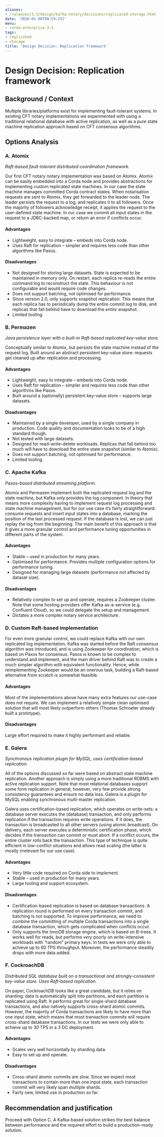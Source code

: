 ```yaml
---
aliases:
- /releases/3.3/design/kafka-notary/decisions/replicated-storage.html
date: '2020-01-08T09:59:25Z'
menu:
- corda-enterprise-3-3
tags:
- replicated
- storage
title: 'Design Decision: Replication framework'
---
```



# Design Decision: Replication framework


## Background / Context

Multiple libraries/platforms exist for implementing fault-tolerant systems. In existing CFT notary implementations we
experimented with using a traditional relational database with active replication, as well as a pure state machine
replication approach based on CFT consensus algorithms.


## Options Analysis


### A. Atomix

*Raft-based fault-tolerant distributed coordination framework.*

Our first CFT notary notary implementation was based on Atomix. Atomix can be easily embedded into a Corda node and
provides abstractions for implementing custom replicated state machines. In our case the state machine manages committed
Corda contract states. When notarisation requests are sent to Atomix, they get forwarded to the leader node. The leader
persists the request to a log, and replicates it to all followers. Once the majority of followers acknowledge receipt,
it applies the request to the user-defined state machine. In our case we commit all input states in the request to a
JDBC-backed map, or return an error if conflicts occur.


#### Advantages


* Lightweight, easy to integrate – embeds into Corda node.
* Uses Raft for replication – simpler and requires less code than other algorithms like Paxos.


#### Disadvantages


* Not designed for storing large datasets. State is expected to be maintained in memory only. On restart, each replica re-reads the entire command log to reconstruct the state. This behaviour is not configurable and would require code changes.
* Does not support batching, not optimised for performance.
* Since version 2.0, only supports snapshot replication. This means that each replica has to periodically dump the entire commit log to disk, and replicas that fall behind have to download the *entire* snapshot.
* Limited tooling.


### B. Permazen

*Java persistence layer with a built-in Raft-based replicated key-value store.*

Conceptually similar to Atomix, but persists the state machine instead of the request log. Built around an abstract
persistent key-value store: requests get cleaned up after replication and processing.


#### Advantages


* Lightweight, easy to integrate – embeds into Corda node.
* Uses Raft for replication – simpler and requires less code than other algorithms like Paxos.
* Built around a (optionally) persistent key-value store – supports large datasets.


#### Disadvantages


* Maintained by a single developer, used by a single company in production. Code quality and documentation looks to be of a high standard though.
* Not tested with large datasets.
* Designed for read-write-delete workloads. Replicas that fall behind too much will have to download the entire state snapshot (similar to Atomix).
* Does not support batching, not optimised for performance.
* Limited tooling.


### C. Apache Kafka

*Paxos-based distributed streaming platform.*

Atomix and Permazen implement both the replicated request log and the state machine, but Kafka only provides the log
component. In theory that means more complexity having to implement request log processing and state machine management,
but for our use case it’s fairly straightforward: consume requests and insert input states into a database, marking the
position of the last processed request. If the database is lost, we can just replay the log from the beginning. The main
benefit of this approach is that it gives a more granular control and performance tuning opportunities in different
parts of the system.


#### Advantages


* Stable – used in production for many years.
* Optimised for performance. Provides multiple configuration options for performance tuning.
* Designed for managing large datasets (performance not affected by dataset size).


#### Disadvantages


* Relatively complex to set up and operate, requires a Zookeeper cluster. Note that some hosting providers offer Kafka as-a-service (e.g. Confluent Cloud), so we could delegate the setup and management.
* Dictates a more complex notary service architecture.


### D. Custom Raft-based implementation

For even more granular control, we could replace Kafka with our own replicated log implementation. Kafka was started
before the Raft consensus algorithm was introduced, and is using Zookeeper for coordination, which is based on Paxos for
consensus. Paxos is known to be complex to understand and implement, and the main driver behind Raft was to create a
much simpler algorithm with equivalent functionality. Hence, while reimplementing Zookeeper would be an onerous task,
building a Raft-based alternative from scratch is somewhat feasible.


#### Advantages

Most of the implementations above have many extra features our use-case does not require. We can implement a relatively
simple clean optimised solution that will most likely outperform others (Thomas Schroeter already built a prototype).


#### Disadvantages

Large effort required to make it highly performant and reliable.


### E. Galera

*Synchronous replication plugin for MySQL, uses certification-based replication.*

All of the options discussed so far were based on abstract state machine replication. Another approach is simply using a
more traditional RDBMS with active replication support. Note that most relational databases support some form
replication in general, however, very few provide strong consistency guarantees and ensure no data loss. Galera is a
plugin for MySQL enabling synchronous multi-master replication.

Galera uses certification-based replication, which operates on write-sets: a database server executes the (database)
transaction, and only performs replication if the transaction requires write operations. If it does, the transaction is
broadcasted to all other servers (using atomic broadcast). On delivery, each server executes a deterministic
certification phase, which decides if the transaction can commit or must abort. If a conflict occurs, the entire cluster
rolls back the transaction. This type of technique is quite efficient in low-conflict situations and allows read scaling
(the latter is mostly irrelevant for our use case).


#### Advantages


* Very little code required on Corda side to implement.
* Stable – used in production for many years.
* Large tooling and support ecosystem.


#### Disadvantages


* Certification-based replication is based on database transactions. A replication round is performed on every transaction commit, and batching is not supported. To improve performance, we need to combine the committing of multiple Corda transactions into a single database transaction, which gets complicated when conflicts occur.
* Only supports the InnoDB storage engine, which is based on B-trees. It works well for reads, but performs *very* poorly on write-intensive workloads with “random” primary keys. In tests we were only able to achieve up to 60 TPS throughput. Moreover, the performance steadily drops with more data added.


### F. CockroachDB

*Distributed SQL database built on a transactional and strongly-consistent key-value store. Uses Raft-based replication.*

On paper, CockroachDB looks like a great candidate, but it relies on sharding: data is automatically split into
partitions, and each partition is replicated using Raft. It performs great for single-shard database transactions, and
also natively supports cross-shard atomic commits. However, the majority of Corda transactions are likely to have more
than one input state, which means that most transaction commits will require cross-shard database transactions. In our
tests we were only able to achieve up to 30 TPS in a 3 DC deployment.


#### Advantages


* Scales very well horizontally by sharding data.
* Easy to set up and operate.


#### Disadvantages


* Cross-shard atomic commits are slow. Since we expect most transactions to contain more than one input state, each transaction commit will very likely span multiple shards.
* Fairly new, limited use in production so far.


## Recommendation and justification

Proceed with Option C. A Kafka-based solution strikes the best balance between performance and the required effort to
build a production-ready solution.

